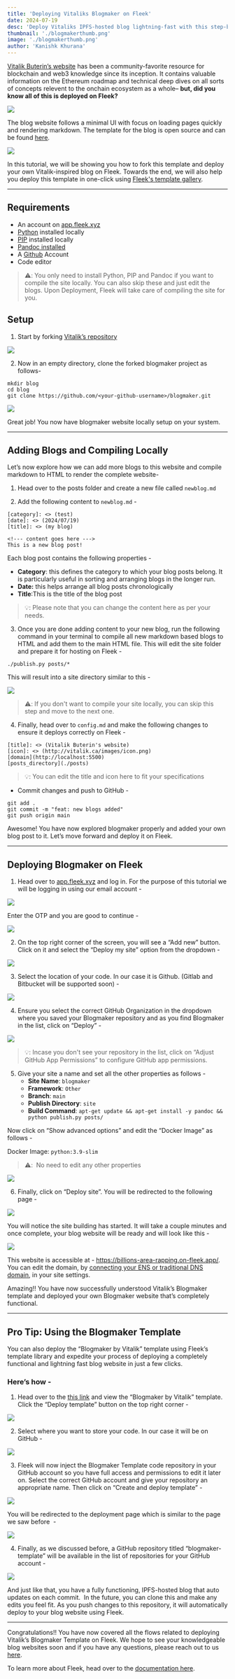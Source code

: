 ```yaml
---
title: 'Deploying Vitaliks Blogmaker on Fleek'
date: 2024-07-19
desc: 'Deploy Vitaliks IPFS-hosted blog lightning-fast with this step-by-step guide and ready-to-deploy template'
thumbnail: './blogmakerthumb.png'
image: './blogmakerthumb.png'
author: 'Kanishk Khurana'
---
```


<u>[Vitalik Buterin’s website](https://vitalik.eth.limo/index.html)</u> has been a community-favorite resource for blockchain and web3 knowledge since its inception. It contains valuable information on the Ethereum roadmap and technical deep dives on all sorts of concepts relevent to the onchain ecosystem as a whole– **but, did you know all of this is deployed on Fleek?**

![](./vitaliktweet.png)

The blog website follows a minimal UI with focus on loading pages quickly and rendering markdown. The template for the blog is open source and can be found <u>[here](https://github.com/vbuterin/blogmaker)</u>.

![](./vitaliksite.png)

In this tutorial, we will be showing you how to fork this template and deploy your own Vitalik-inspired blog on Fleek. Towards the end, we will also help you deploy this template in one-click using <u>[Fleek's template gallery](https://app.fleek.xyz/templates/)</u>.

---

## Requirements

- An account on <u>[app.fleek.xyz](https://app.fleek.xyz/)</u>
- <u>[Python](https://www.python.org/)</u> installed locally
- <u>[PIP](https://pip.pypa.io/en/stable/installation/)</u> installed locally
- <u>[Pandoc](https://pandoc.org/installing.html) installed</u>
- A <u>[Github](https://github.com/)</u> Account
- Code editor

> ⚠️: You only need to install Python, PIP and Pandoc if you want to compile the site locally. You can also skip these and just edit the blogs. Upon Deployment, Fleek will take care of compiling the site for you.

## Setup

1. Start by forking <u>[Vitalik’s repository](https://github.com/vbuterin/blogmaker)</u>

![](./repo.png)

2. Now in an empty directory, clone the forked blogmaker project as follows-

```
mkdir blog
cd blog
git clone https://github.com/<your-github-username>/blogmaker.git
```

![](./clonerepo.png)

Great job! You now have blogmaker website locally setup on your system.

---

## Adding Blogs and Compiling Locally

Let’s now explore how we can add more blogs to this website and compile markdown to HTML to render the complete website-

1. Head over to the posts folder and create a new file called `newblog.md`

2. Add the following content to `newblog.md` -

```
[category]: <> (test)
[date]: <> (2024/07/19)
[title]: <> (my blog)

<!--- content goes here --->
This is a new blog post!
```

Each blog post contains the following properties -

- **Category**: this defines the category to which your blog posts belong. It is particularly useful in sorting and arranging blogs in the longer run.
- **Date:** this helps arrange all blog posts chronologically
- **Title**:This is the title of the blog post

> 💡: Please note that you can change the content here as per your needs.

3. Once you are done adding content to your new blog, run the following command in your terminal to compile all new markdown based blogs to HTML and add them to the main HTML file. This will edit the site folder and prepare it for hosting on Fleek -

```
./publish.py posts/*
```

This will result into a site directory similar to this -

![](./directory.png)

> ⚠️: If you don't want to compile your site locally, you can skip this step and move to the next one.

4. Finally, head over to `config.md` and make the following changes to ensure it deploys correctly on Fleek -

```
[title]: <> (Vitalik Buterin's website)
[icon]: <> (http://vitalik.ca/images/icon.png)
[domain](http://localhost:5500)
[posts_directory](./posts)
```

> 💡: You can edit the title and icon here to fit your specifications

- Commit changes and push to GitHub -

```
git add .
git commit -m "feat: new blogs added"
git push origin main
```

Awesome! You have now explored blogmaker properly and added your own blog post to it. Let’s move forward and deploy it on Fleek.

---

## Deploying Blogmaker on Fleek

1. Head over to <u>[app.fleek.xyz](https://app.fleek.xyz/)</u> and log in. For the purpose of this tutorial we will be logging in using our email account -

![](./login.png)

Enter the OTP and you are good to continue -

![](./otp.png)

2. On the top right corner of the screen, you will see a “Add new” button. Click on it and select the “Deploy my site” option from the dropdown -

![](./addnew.png)

3. Select the location of your code. In our case it is Github. (Gitlab and Bitbucket will be supported soon) -

![](./git.png)

4. Ensure you select the correct GitHub Organization in the dropdown where you saved your Blogmaker repository and as you find Blogmaker in the list, click on “Deploy” -

![](./deploy.png)

> 💡: Incase you don't see your repository in the list, click on “Adjust GitHub App Permissions” to configure GitHub app permissions.

5. Give your site a name and set all the other properties as follows -
   - **Site Name**: `blogmaker`
   - **Framework**: `Other`
   - **Branch**: `main`
   - **Publish Directory**: `site`
   - **Build Command**: `apt-get update && apt-get install -y pandoc && python publish.py posts/`

Now click on “Show advanced options” and edit the “Docker Image” as follows -

Docker Image: `python:3.9-slim`

> ⚠️:  No need to edit any other properties

![](./properties.png)

6. Finally, click on “Deploy site”. You will be redirected to the following page -

![](./deployed.png)

You will notice the site building has started. It will take a couple minutes and once complete, your blog website will be ready and will look like this -

![](./built.png)

This website is accessible at - <u>https://billions-area-rapping.on-fleek.app/</u>. You can edit the domain, by <u>[connecting your ENS or traditional DNS domain](https://fleek.xyz/docs/platform/domains/)</u>, in your site settings.

Amazing!! You have now successfully understood Vitalik’s Blogmaker template and deployed your own Blogmaker website that’s completely functional.

---

## Pro Tip: Using the Blogmaker Template

You can also deploy the “Blogmaker by Vitalik” template using Fleek’s template library and expedite your process of deploying a completely functional and lightning fast blog website in just a few clicks.

### Here’s how -

1. Head over to the <u>[this link](https://app.fleek.xyz/templates/clyqjmjng0001q94by3huy892/)</u> and view the “Blogmaker by Vitalik” template. Click the “Deploy template” button on the top right corner -

![](./templatedeploy.png)

2. Select where you want to store your code. In our case it will be on GitHub -

![](./templategit.png)

3. Fleek will now inject the Blogmaker Template code repository in your GitHub account so you have full access and permissions to edit it later on. Select the correct GitHub account and give your repository an appropriate name. Then click on “Create and deploy template” -

![](./permstemplate.png)

You will be redirected to the deployment page which is similar to the page we saw before  -

![](./templatedeployment.png)

4. Finally, as we discussed before, a GitHub repository titled “blogmaker-template” will be available in the list of repositories for your GitHub account -

![](./templatefinish.png)

And just like that, you have a fully functioning, IPFS-hosted blog that auto updates on each commit.  In the future, you can clone this and make any edits you feel fit. As you push changes to this repository, it will automatically deploy to your blog website using Fleek.

---

Congratulations!! You have now covered all the flows related to deploying Vitalik’s Blogmaker Template on Fleek. We hope to see your knowledgeable blog websites soon and if you have any questions, please reach out to us <u>[here](https://discord.gg/fleek)</u>.

To learn more about Fleek, head over to the <u>[documentation here](https://fleek.xyz/docs/)</u>.
